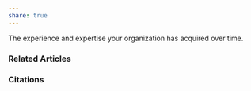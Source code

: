 ```yaml
---
share: true
---
```


The experience and expertise your organization has acquired over time.

### Related Articles

### Citations
